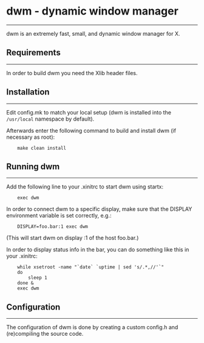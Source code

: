 # dwm - dynamic window manager
------------    
dwm is an extremely fast, small, and dynamic window manager for X.


## Requirements
------------    
In order to build dwm you need the Xlib header files.    


## Installation
------------    
Edit config.mk to match your local setup (dwm is installed into the `/usr/local` namespace by default).    

Afterwards enter the following command to build and install dwm (if necessary as root):    
```
    make clean install
```

## Running dwm
-----------
Add the following line to your .xinitrc to start dwm using startx:    
```
    exec dwm
```
In order to connect dwm to a specific display, make sure that the DISPLAY environment variable is set correctly, e.g.:    
```
    DISPLAY=foo.bar:1 exec dwm
```
(This will start dwm on display :1 of the host foo.bar.)    

In order to display status info in the bar, you can do something like this in your .xinitrc:    
```
    while xsetroot -name "`date` `uptime | sed 's/.*,//'`"
    do
    	sleep 1
    done &
    exec dwm
```

## Configuration
-------------
The configuration of dwm is done by creating a custom config.h and (re)compiling the source code.    
